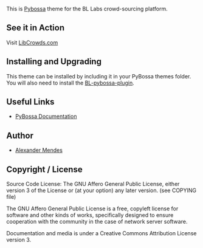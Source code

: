 This is [Pybossa](https://github.com/PyBossa/pybossa) theme for the BL Labs crowd-sourcing platform.

## See it in Action

Visit [LibCrowds.com](http://libcrowds.com)

## Installing and Upgrading

This theme can be installed by including it in your PyBossa themes folder. You will also need to install the [BL-pybossa-plugin](https://github.com/alexandermendes/BL-pybossa-plugin).


## Useful Links

* [PyBossa Documentation](http://docs.pybossa.com/)


## Author

* [Alexander Mendes](mailto:alexanderhmendes@gmail.com)


## Copyright / License


Source Code License: The GNU Affero General Public License, either version 3 of the License
or (at your option) any later version. (see COPYING file)

The GNU Affero General Public License is a free, copyleft license for
software and other kinds of works, specifically designed to ensure
cooperation with the community in the case of network server software.

Documentation and media is under a Creative Commons Attribution License version
3.
